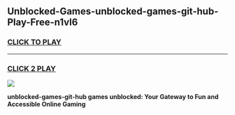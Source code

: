 
## Unblocked-Games-unblocked-games-git-hub-Play-Free-n1vl6
<h3>
<a href="https://premium76.site?title=unblocked-games-git-hub&ref=21A">CLICK TO PLAY</a></h3>
<hr>

<h3>
<a href="https://premium76.site?title=unblocked-games-git-hub&ref=21A">CLICK 2 PLAY</a>
  
</h3>

<a href="https://premium76.site?title=unblocked-games-git-hub&ref=21A"><img src="https://clearcache.store/games.png"></a>


**unblocked-games-git-hub games unblocked: Your Gateway to Fun and Accessible Online Gaming**

